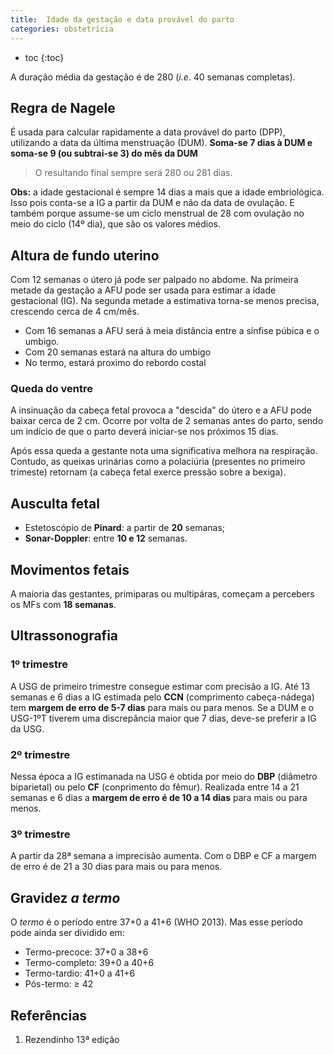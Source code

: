 ```yaml
---
title:  Idade da gestação e data provável do parto
categories: obstetricia
---
```


* toc
{:toc}

A duração média da gestação é de 280 (_i.e_. 40 semanas completas).

## Regra de Nagele
É usada para calcular rapidamente a data provável do parto (DPP), utilizando a data da última menstruação (DUM). **Soma-se 7 dias à DUM e soma-se 9 (ou subtrai-se 3) do mês da DUM**

> O resultando final sempre será 280 ou 281 dias.

**Obs:** a idade gestacional é sempre 14 dias a mais que a idade embriológica. Isso pois conta-se a IG a partir da DUM e não da data de ovulação. E também porque assume-se um ciclo menstrual de 28 com ovulação no meio do ciclo (14º dia), que são os valores médios.

## Altura de fundo uterino

Com 12 semanas o útero já pode ser palpado no abdome. Na primeira metade da gestação a AFU pode ser usada para estimar a idade gestacional (IG). Na segunda metade a estimativa torna-se menos precisa, crescendo cerca de 4 cm/mês.

* Com 16 semanas a AFU será à meia distância entre a sínfise púbica e o umbigo.
* Com 20 semanas estará na altura do umbigo
* No termo, estará proximo do rebordo costal

<!-- Desenho AFU -->

### Queda do ventre

A insinuação da cabeça fetal provoca a "descida" do útero e a AFU pode baixar cerca de 2 cm. Ocorre por volta de 2 semanas antes do parto, sendo um indício de que o parto deverá
iniciar-se nos próximos 15 dias.

Após essa queda a gestante nota uma significativa melhora na respiração. Contudo, as queixas urinárias como a polaciúria (presentes no primeiro trimeste) retornam (a cabeça fetal exerce pressão sobre a bexiga).

## Ausculta fetal

* Estetoscópio de **Pinard**: a partir de **20** semanas;
* **Sonar-Doppler**: entre **10 e 12** semanas.

## Movimentos fetais

A maioria das gestantes, primiparas ou multipáras, começam a percebers os MFs com **18 semanas**.

## Ultrassonografia

### 1º trimestre

A USG de primeiro trimestre consegue estimar com precisão a IG. Até 13 semanas e 6 dias a IG estimada pelo **CCN** (comprimento cabeça-nádega) tem **margem de erro de 5-7 dias** para mais ou para menos. Se a DUM e o USG-1ºT tiverem uma discrepância maior que 7 dias, deve-se preferir a IG da USG.

### 2º trimestre

Nessa época a IG estimanada na USG é obtida por meio do **DBP** (diâmetro biparietal) ou pelo **CF** (conprimento do fêmur). Realizada entre 14 a 21 semanas e 6 dias a **margem de erro é de 10 a 14 dias** para mais ou para menos.

### 3º trimestre

A partir da 28ª semana a imprecisão aumenta. Com o DBP e CF a margem de erro é de 21 a 30 dias para mais ou para menos.

## Gravidez _a termo_

O _termo_ é o período entre 37+0 a 41+6 (WHO 2013). Mas esse período pode ainda ser dividido em:

* Termo-precoce: 37+0 a 38+6
* Termo-completo: 39+0 a 40+6
* Termo-tardio: 41+0 a 41+6
* Pós-termo: ≥ 42

## Referências

1. Rezendinho 13ª edição
